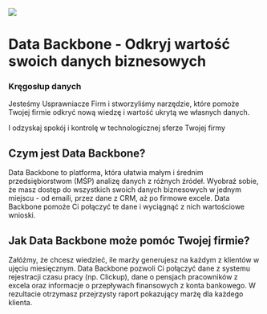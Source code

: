 ![](https://databackbone.tech/static/images/wykres_oryginal.png)

# Data Backbone - Odkryj wartość swoich danych biznesowych


### Kręgosłup danych 

Jesteśmy Usprawniacze Firm i stworzyliśmy narzędzie, które pomoże Twojej firmie odkryć nową wiedzę i wartość ukrytą we własnych danych.

I odzyskaj spokój i kontrolę w technologicznej sferze Twojej firmy

## Czym jest Data Backbone?

Data Backbone to platforma, która ułatwia małym i średnim przedsiębiorstwom (MŚP) analizę danych z różnych źródeł. Wyobraź sobie, że masz dostęp do wszystkich swoich danych biznesowych w jednym miejscu - od emaili, przez dane z CRM, aż po firmowe excele. Data Backbone pomoże Ci połączyć te dane i wyciągnąć z nich wartościowe wnioski.

## Jak Data Backbone może pomóc Twojej firmie?

Załóżmy, że chcesz wiedzieć, ile marży generujesz na każdym z klientów w ujęciu miesięcznym. Data Backbone pozwoli Ci połączyć dane z systemu rejestracji czasu pracy (np. Clickup), dane o pensjach pracowników z excela oraz informacje o przepływach finansowych z konta bankowego. W rezultacie otrzymasz przejrzysty raport pokazujący marżę dla każdego klienta.
